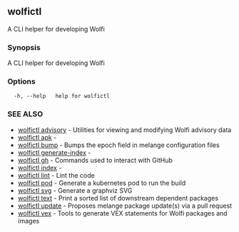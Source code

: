 ## wolfictl

A CLI helper for developing Wolfi

### Synopsis

A CLI helper for developing Wolfi

### Options

```
  -h, --help   help for wolfictl
```

### SEE ALSO

* [wolfictl advisory](wolfictl_advisory.md)	 - Utilities for viewing and modifying Wolfi advisory data
* [wolfictl apk](wolfictl_apk.md)	 - 
* [wolfictl bump](wolfictl_bump.md)	 - Bumps the epoch field in melange configuration files
* [wolfictl generate-index](wolfictl_generate-index.md)	 - 
* [wolfictl gh](wolfictl_gh.md)	 - Commands used to interact with GitHub
* [wolfictl index](wolfictl_index.md)	 - 
* [wolfictl lint](wolfictl_lint.md)	 - Lint the code
* [wolfictl pod](wolfictl_pod.md)	 - Generate a kubernetes pod to run the build
* [wolfictl svg](wolfictl_svg.md)	 - Generate a graphviz SVG
* [wolfictl text](wolfictl_text.md)	 - Print a sorted list of downstream dependent packages
* [wolfictl update](wolfictl_update.md)	 - Proposes melange package update(s) via a pull request
* [wolfictl vex](wolfictl_vex.md)	 - Tools to generate VEX statements for Wolfi packages and images

